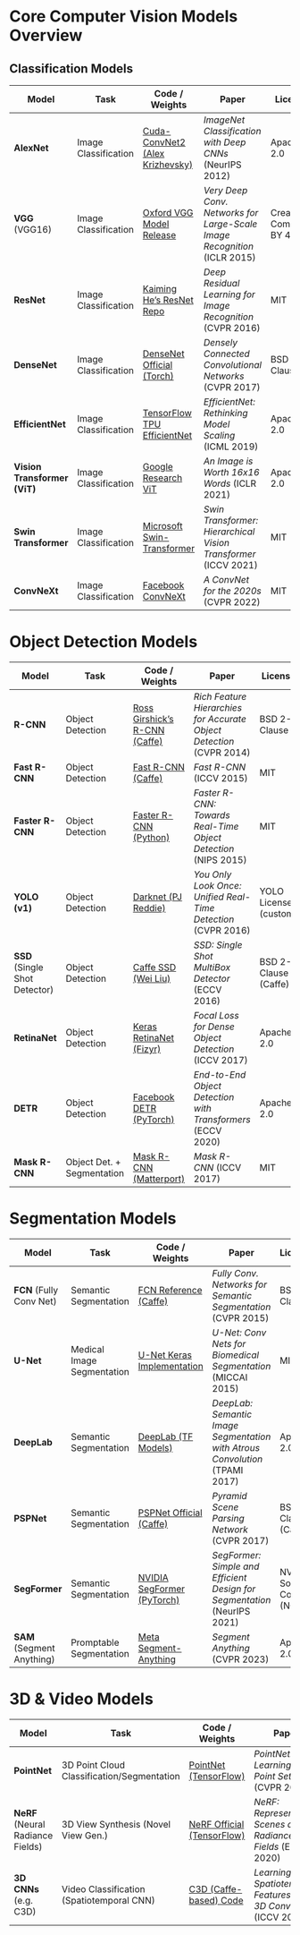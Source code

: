 # Core Computer Vision Models Overview
## Classification Models

| **Model**                    | **Task**             | **Code / Weights**                                                                                         | **Paper**                                                                | **License**             |
| ---------------------------- | -------------------- | ---------------------------------------------------------------------------------------------------------- | ------------------------------------------------------------------------ | ----------------------- |
| **AlexNet**                  | Image Classification | [Cuda-ConvNet2 (Alex Krizhevsky)](https://github.com/akrizhevsky/cuda-convnet2)                            | *ImageNet Classification with Deep CNNs* (NeurIPS 2012)                  | Apache 2.0              |
| **VGG** (VGG16)              | Image Classification | [Oxford VGG Model Release](https://www.robots.ox.ac.uk/~vgg/research/very_deep/)                           | *Very Deep Conv. Networks for Large-Scale Image Recognition* (ICLR 2015) | Creative Commons BY 4.0 |
| **ResNet**                   | Image Classification | [Kaiming He’s ResNet Repo](https://github.com/KaimingHe/deep-residual-networks)                            | *Deep Residual Learning for Image Recognition* (CVPR 2016)               | MIT                     |
| **DenseNet**                 | Image Classification | [DenseNet Official (Torch)](https://github.com/liuzhuang13/DenseNet)                                       | *Densely Connected Convolutional Networks* (CVPR 2017)                   | BSD 3-Clause            |
| **EfficientNet**             | Image Classification | [TensorFlow TPU EfficientNet](https://github.com/tensorflow/tpu/tree/master/models/official/efficientnet)  | *EfficientNet: Rethinking Model Scaling* (ICML 2019)                     | Apache 2.0              |
| **Vision Transformer (ViT)** | Image Classification | [Google Research ViT](https://github.com/google-research/vision_transformer)                               | *An Image is Worth 16x16 Words* (ICLR 2021)                              | Apache 2.0              |
| **Swin Transformer**         | Image Classification | [Microsoft Swin-Transformer](https://github.com/microsoft/Swin-Transformer)                                | *Swin Transformer: Hierarchical Vision Transformer* (ICCV 2021)          | MIT                     |
| **ConvNeXt**                 | Image Classification | [Facebook ConvNeXt](https://github.com/facebookresearch/ConvNeXt)                                          | *A ConvNet for the 2020s* (CVPR 2022)                                    | MIT                     |

# Object Detection Models

| **Model**                      | **Task**                   | **Code / Weights**                                                     | **Paper**                                                            | **License**           |
| ------------------------------ | -------------------------- | ---------------------------------------------------------------------- | -------------------------------------------------------------------- | --------------------- |
| **R-CNN**                      | Object Detection           | [Ross Girshick’s R-CNN (Caffe)](https://github.com/rbgirshick/rcnn)    | *Rich Feature Hierarchies for Accurate Object Detection* (CVPR 2014) | BSD 2-Clause          |
| **Fast R-CNN**                 | Object Detection           | [Fast R-CNN (Caffe)](https://github.com/rbgirshick/fast-rcnn)          | *Fast R-CNN* (ICCV 2015)                                             | MIT                   |
| **Faster R-CNN**               | Object Detection           | [Faster R-CNN (Python)](https://github.com/rbgirshick/py-faster-rcnn)  | *Faster R-CNN: Towards Real-Time Object Detection* (NIPS 2015)       | MIT                   |
| **YOLO (v1)**                  | Object Detection           | [Darknet (PJ Reddie)](https://github.com/pjreddie/darknet)             | *You Only Look Once: Unified Real-Time Detection* (CVPR 2016)        | YOLO License (custom) |
| **SSD** (Single Shot Detector) | Object Detection           | [Caffe SSD (Wei Liu)](https://github.com/weiliu89/caffe/tree/ssd)      | *SSD: Single Shot MultiBox Detector* (ECCV 2016)                     | BSD 2-Clause (Caffe)  |
| **RetinaNet**                  | Object Detection           | [Keras RetinaNet (Fizyr)](https://github.com/fizyr/keras-retinanet)    | *Focal Loss for Dense Object Detection* (ICCV 2017)                  | Apache 2.0            |
| **DETR**                       | Object Detection           | [Facebook DETR (PyTorch)](https://github.com/facebookresearch/detr)    | *End-to-End Object Detection with Transformers* (ECCV 2020)          | Apache 2.0            |
| **Mask R-CNN**                 | Object Det. + Segmentation | [Mask R-CNN (Matterport)](https://github.com/matterport/Mask_RCNN)     | *Mask R-CNN* (ICCV 2017)                                             | MIT                   |

# Segmentation Models

| **Model**                  | **Task**                   | **Code / Weights**                                                                        | **Paper**                                                                   | **License**             |
| -------------------------- | -------------------------- | ----------------------------------------------------------------------------------------- | --------------------------------------------------------------------------- | ----------------------- |
| **FCN** (Fully Conv Net)   | Semantic Segmentation      | [FCN Reference (Caffe)](https://github.com/shelhamer/fcn.berkeleyvision.org)              | *Fully Conv. Networks for Semantic Segmentation* (CVPR 2015)                | BSD 2-Clause            |
| **U-Net**                  | Medical Image Segmentation | [U-Net Keras Implementation](https://github.com/zhixuhao/unet)                            | *U-Net: Conv Nets for Biomedical Segmentation* (MICCAI 2015)                | MIT                     |
| **DeepLab**                | Semantic Segmentation      | [DeepLab (TF Models)](https://github.com/tensorflow/models/tree/master/research/deeplab)  | *DeepLab: Semantic Image Segmentation with Atrous Convolution* (TPAMI 2017) | Apache 2.0              |
| **PSPNet**                 | Semantic Segmentation      | [PSPNet Official (Caffe)](https://github.com/hszhao/PSPNet)                               | *Pyramid Scene Parsing Network* (CVPR 2017)                                 | BSD 2-Clause (Caffe)    |
| **SegFormer**              | Semantic Segmentation      | [NVIDIA SegFormer (PyTorch)](https://github.com/NVlabs/SegFormer)                         | *SegFormer: Simple and Efficient Design for Segmentation* (NeurIPS 2021)    | NVIDIA Source Code (NC) |
| **SAM** (Segment Anything) | Promptable Segmentation    | [Meta Segment-Anything](https://github.com/facebookresearch/segment-anything)             | *Segment Anything* (CVPR 2023)                                              | Apache 2.0              |

# 3D & Video Models

| **Model**                         | **Task**                                   | **Code / Weights**                                               | **Paper**                                                       | **License**          |
| --------------------------------- | ------------------------------------------ | ---------------------------------------------------------------- | --------------------------------------------------------------- | -------------------- |
| **PointNet**                      | 3D Point Cloud Classification/Segmentation | [PointNet (TensorFlow)](https://github.com/charlesq34/pointnet)  | *PointNet: Deep Learning on Point Sets* (CVPR 2017)             | MIT                  |
| **NeRF** (Neural Radiance Fields) | 3D View Synthesis (Novel View Gen.)        | [NeRF Official (TensorFlow)](https://github.com/bmild/nerf)      | *NeRF: Representing Scenes as Radiance Fields* (ECCV 2020)      | MIT                  |
| **3D CNNs** (e.g. C3D)            | Video Classification (Spatiotemporal CNN)  | [C3D (Caffe-based) Code](https://vlg.cs.dartmouth.edu/c3d/)      | *Learning Spatiotemporal Features with 3D ConvNets* (ICCV 2015) | BSD 2-Clause (Caffe) |
